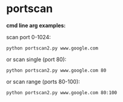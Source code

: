 # portscan

**cmd line arg examples:**

scan port 0-1024:

```
python portscan2.py www.google.com
```

or scan single (port 80):
```
python portscan2.py www.google.com 80
```

or scan range (ports 80-100):
```
python portscan2.py www.google.com 80:100
```
